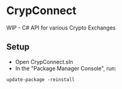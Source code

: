 # CrypConnect
WIP - C# API for various Crypto Exchanges


## Setup

 - Open CrypConnect.sln
 - In the "Package Manager Console", run:

```
update-package -reinstall
```